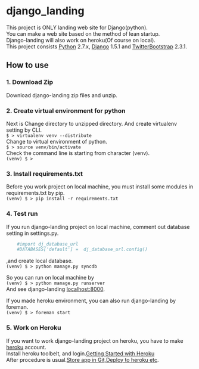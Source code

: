 django_landing
==============
This project is ONLY landing web site for Django(python).  
You can make a web site based on the method of lean startup.  
Django-landing will also work on heroku(Of course on local).  
This project consists [Python](http://www.python.org/) 2.7.x, [Django](https://www.djangoproject.com/) 1.5.1 and [TwitterBootstrap](http://twitter.github.io/bootstrap/) 2.3.1.

## How to use ##
### 1. Download Zip ###
Download django-landing zip files and unzip.  

### 2. Create virtual environment for python ###
Next is Change directory to unzipped directory.
And create virtualenv setting by CLI.  
`$ > virtualenv venv --distribute`  
Change to virtual environment of python.  
`$ > source venv/bin/activate`  
Check the command line is starting from character (venv).  
`(venv) $ >`  

### 3. Install requirements.txt ###
Before you work project on local machine, you must install some modules in requirements.txt by pip.  
`(venv) $ > pip install -r requirements.txt`  

### 4. Test run ###
If you run django-landing project on local machine, comment out database setting in settings.py.  
```python
    #import dj_database_url  
    #DATABASES['default'] =  dj_database_url.config()  
```
,and create local database.  
`(venv) $ > python manage.py syncdb`

So you can run on local machine by  
`(venv) $ > python manage.py runserver`  
And see django-landing [localhost:8000](http://localhost:8000).  

If you made heroku environment, you can also run django-landing by foreman.  
`(venv) $ > foreman start`

### 5. Work on Heroku ###
If you want to work django-landing project on heroku, you have to make [heroku](https://www.heroku.com/) account.  
Install heroku toolbelt, and login.[Getting Started with Heroku](https://devcenter.heroku.com/articles/quickstart)  
After procedure is usual.[Store app in Git,Deploy to heroku etc](https://devcenter.heroku.com/articles/django#store-your-app-in-git).
